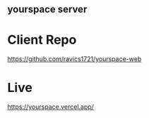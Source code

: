 ## yourspace server

# Client Repo

https://github.com/ravics1721/yourspace-web

# Live

https://yourspace.vercel.app/
